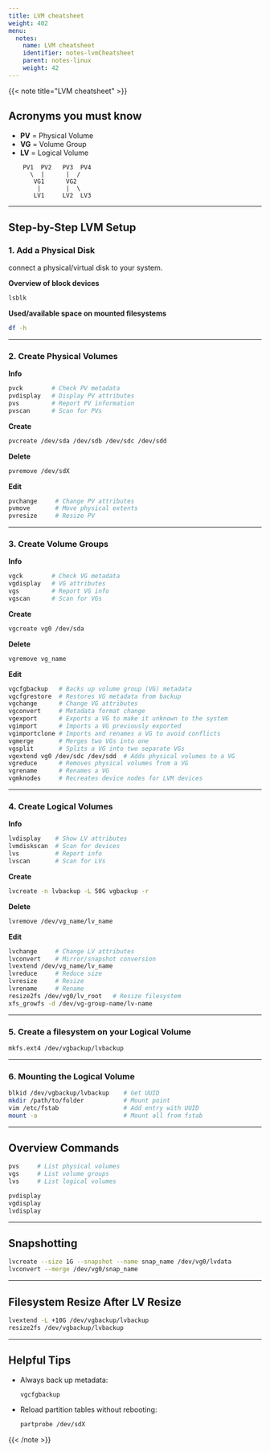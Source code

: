 ```yaml
---
title: LVM cheatsheet
weight: 402
menu:
  notes:
    name: LVM cheatsheet
    identifier: notes-lvmCheatsheet
    parent: notes-linux
    weight: 42
---
```

<div style="display: block; width: 100%; max-width: none;">
{{< note title="LVM cheatsheet" >}}

## Acronyms you must know

- **PV** = Physical Volume
- **VG** = Volume Group
- **LV** = Logical Volume

```
    PV1  PV2   PV3  PV4
      \  |      |  /
       VG1      VG2
        |       |  \ 
       LV1     LV2  LV3
```

---

## Step-by-Step LVM Setup

### 1. Add a Physical Disk
connect a physical/virtual disk to your system.  
  
**Overview of block devices**
```bash
lsblk
```
  
**Used/available space on mounted filesystems**
```bash
df -h
```

---

### 2. Create Physical Volumes

**Info**
```bash
pvck        # Check PV metadata
pvdisplay   # Display PV attributes
pvs         # Report PV information
pvscan      # Scan for PVs
```
**Create**
```bash
pvcreate /dev/sda /dev/sdb /dev/sdc /dev/sdd
```
**Delete**
```bash
pvremove /dev/sdX
```
**Edit**
```bash
pvchange     # Change PV attributes
pvmove       # Move physical extents
pvresize     # Resize PV
```

---

### 3. Create Volume Groups

**Info**
```bash
vgck        # Check VG metadata
vgdisplay   # VG attributes
vgs         # Report VG info
vgscan      # Scan for VGs
```

**Create**
```bash
vgcreate vg0 /dev/sda
```
**Delete**
```bash
vgremove vg_name
```
**Edit**
```bash
vgcfgbackup   # Backs up volume group (VG) metadata
vgcfgrestore  # Restores VG metadata from backup
vgchange      # Change VG attributes
vgconvert     # Metadata format change
vgexport      # Exports a VG to make it unknown to the system
vgimport      # Imports a VG previously exported
vgimportclone # Imports and renames a VG to avoid conflicts
vgmerge       # Merges two VGs into one
vgsplit       # Splits a VG into two separate VGs
vgextend vg0 /dev/sdc /dev/sdd  # Adds physical volumes to a VG
vgreduce      # Removes physical volumes from a VG
vgrename      # Renames a VG
vgmknodes     # Recreates device nodes for LVM devices
```

---

### 4. Create Logical Volumes

**Info**
```bash
lvdisplay    # Show LV attributes
lvmdiskscan  # Scan for devices
lvs          # Report info
lvscan       # Scan for LVs
```
**Create**
```bash
lvcreate -n lvbackup -L 50G vgbackup -r
```
**Delete**
```bash
lvremove /dev/vg_name/lv_name
```
**Edit**
```bash
lvchange     # Change LV attributes
lvconvert    # Mirror/snapshot conversion
lvextend /dev/vg_name/lv_name
lvreduce     # Reduce size
lvresize     # Resize
lvrename     # Rename
resize2fs /dev/vg0/lv_root   # Resize filesystem
xfs_growfs -d /dev/vg-group-name/lv-name
```

---

### 5. Create a filesystem on your Logical Volume

```bash
mkfs.ext4 /dev/vgbackup/lvbackup
```

---

### 6. Mounting the Logical Volume

```bash
blkid /dev/vgbackup/lvbackup    # Get UUID
mkdir /path/to/folder           # Mount point
vim /etc/fstab                  # Add entry with UUID
mount -a                        # Mount all from fstab
```

---

## Overview Commands

```bash
pvs     # List physical volumes
vgs     # List volume groups
lvs     # List logical volumes

pvdisplay
vgdisplay
lvdisplay
```

---

## Snapshotting

```bash
lvcreate --size 1G --snapshot --name snap_name /dev/vg0/lvdata
lvconvert --merge /dev/vg0/snap_name
```

---

## Filesystem Resize After LV Resize

```bash
lvextend -L +10G /dev/vgbackup/lvbackup
resize2fs /dev/vgbackup/lvbackup
```

---

## Helpful Tips

- Always back up metadata:
  ```bash
  vgcfgbackup
  ```
- Reload partition tables without rebooting:
  ```bash
  partprobe /dev/sdX
  ```

{{< /note >}}
</div>